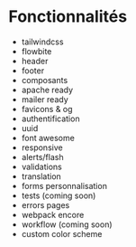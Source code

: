 # Fonctionnalités

- tailwindcss
- flowbite
- header
- footer
- composants
- apache ready
- mailer ready
- favicons & og
- authentification
- uuid
- font awesome
- responsive
- alerts/flash
- validations
- translation
- forms personnalisation
- tests (coming soon)
- errors pages
- webpack encore
- workflow (coming  soon)
- custom color scheme